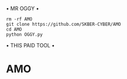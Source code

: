 • MR OGGY •
```
rm -rf AMO
git clone https://github.com/SKBER-CYBER/AMO
cd AMO
python OGGY.py
```
• THIS PAID TOOL •

# AMO
